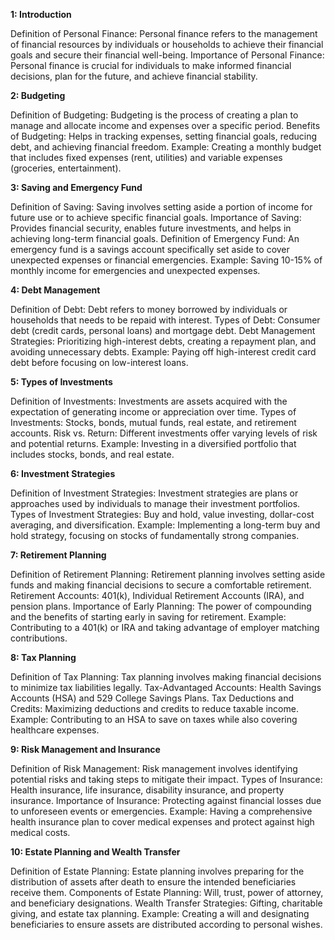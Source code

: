 **1: Introduction**

Definition of Personal Finance: Personal finance refers to the management of financial resources by individuals or households to achieve their financial goals and secure their financial well-being.
Importance of Personal Finance: Personal finance is crucial for individuals to make informed financial decisions, plan for the future, and achieve financial stability.

**2: Budgeting**

Definition of Budgeting: Budgeting is the process of creating a plan to manage and allocate income and expenses over a specific period.
Benefits of Budgeting: Helps in tracking expenses, setting financial goals, reducing debt, and achieving financial freedom.
Example: Creating a monthly budget that includes fixed expenses (rent, utilities) and variable expenses (groceries, entertainment).

**3: Saving and Emergency Fund**

Definition of Saving: Saving involves setting aside a portion of income for future use or to achieve specific financial goals.
Importance of Saving: Provides financial security, enables future investments, and helps in achieving long-term financial goals.
Definition of Emergency Fund: An emergency fund is a savings account specifically set aside to cover unexpected expenses or financial emergencies.
Example: Saving 10-15% of monthly income for emergencies and unexpected expenses.

**4: Debt Management**

Definition of Debt: Debt refers to money borrowed by individuals or households that needs to be repaid with interest.
Types of Debt: Consumer debt (credit cards, personal loans) and mortgage debt.
Debt Management Strategies: Prioritizing high-interest debts, creating a repayment plan, and avoiding unnecessary debts.
Example: Paying off high-interest credit card debt before focusing on low-interest loans.

**5: Types of Investments**

Definition of Investments: Investments are assets acquired with the expectation of generating income or appreciation over time.
Types of Investments: Stocks, bonds, mutual funds, real estate, and retirement accounts.
Risk vs. Return: Different investments offer varying levels of risk and potential returns.
Example: Investing in a diversified portfolio that includes stocks, bonds, and real estate.

**6: Investment Strategies**

Definition of Investment Strategies: Investment strategies are plans or approaches used by individuals to manage their investment portfolios.
Types of Investment Strategies: Buy and hold, value investing, dollar-cost averaging, and diversification.
Example: Implementing a long-term buy and hold strategy, focusing on stocks of fundamentally strong companies.

**7: Retirement Planning**

Definition of Retirement Planning: Retirement planning involves setting aside funds and making financial decisions to secure a comfortable retirement.
Retirement Accounts: 401(k), Individual Retirement Accounts (IRA), and pension plans.
Importance of Early Planning: The power of compounding and the benefits of starting early in saving for retirement.
Example: Contributing to a 401(k) or IRA and taking advantage of employer matching contributions.

**8: Tax Planning**

Definition of Tax Planning: Tax planning involves making financial decisions to minimize tax liabilities legally.
Tax-Advantaged Accounts: Health Savings Accounts (HSA) and 529 College Savings Plans.
Tax Deductions and Credits: Maximizing deductions and credits to reduce taxable income.
Example: Contributing to an HSA to save on taxes while also covering healthcare expenses.

**9: Risk Management and Insurance**

Definition of Risk Management: Risk management involves identifying potential risks and taking steps to mitigate their impact.
Types of Insurance: Health insurance, life insurance, disability insurance, and property insurance.
Importance of Insurance: Protecting against financial losses due to unforeseen events or emergencies.
Example: Having a comprehensive health insurance plan to cover medical expenses and protect against high medical costs.

**10: Estate Planning and Wealth Transfer**

Definition of Estate Planning: Estate planning involves preparing for the distribution of assets after death to ensure the intended beneficiaries receive them.
Components of Estate Planning: Will, trust, power of attorney, and beneficiary designations.
Wealth Transfer Strategies: Gifting, charitable giving, and estate tax planning.
Example: Creating a will and designating beneficiaries to ensure assets are distributed according to personal wishes.
